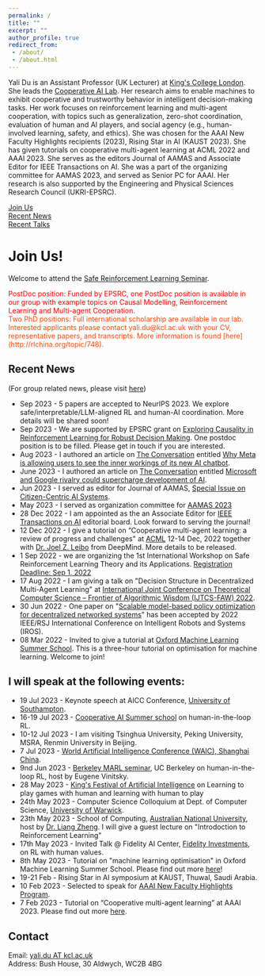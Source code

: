 ```yaml
---
permalink: /
title: ""
excerpt: ""
author_profile: true
redirect_from:
 - /about/
 - /about.html
---
```




Yali Du is an Assistant Professor (UK Lecturer) at [King's College London](https://www.kcl.ac.uk/). She leads the [Cooperative AI Lab](https://coopai.kcl.ac.uk/).
Her research aims to enable machines to exhibit cooperative and trustworthy behavior in intelligent decision-making tasks. 
Her work focuses on reinforcement learning and multi-agent cooperation, with topics such as generalization, zero-shot coordination, evaluation of human and AI players, and social agency (e.g., human-involved learning, safety, and ethics). She was chosen for the AAAI New Faculty Highlights recipients (2023), Rising Star in AI (KAUST 2023). She has given tutorials on cooperative multi-agent learning at ACML 2022 and AAAI 2023. 
She serves as the editors Journal of AAMAS and Associate Editor for IEEE Transactions on AI. She was a part of the organizing committee for AAMAS 2023, and served as Senior PC for AAAI. Her research is also supported by the Engineering and Physical Sciences Research Council (UKRI-EPSRC).


[Join Us](#join-us)\
[Recent News](#recent-news)\
[Recent Talks](#I-will-speak-at-the-following-events)

# Join Us!
Welcome to attend the [Safe Reinforcement Learning Seminar](https://sites.google.com/view/saferl-seminar/home).

<span style="color:red">
PostDoc position: Funded by EPSRC, one PostDoc position is available in our group with example topics on Causal Modelling, Reinforcement Learning and Multi-agent Cooperation. 
</span> <br>

<span style="color:orangered">
Two PhD positions: Full international scholarship are available in our lab. <br>
Interested applicants please contact yali.du@kcl.ac.uk with your CV, representative papers, and transcripts. More information is found [here](http://rlchina.org/topic/748).
</span>


## Recent News
(For group related news, please visit [here](https://coopai.kcl.ac.uk/allnews.html))

* Sep 2023 - 5 papers are accepted to NeurIPS 2023. We explore safe/interpretable/LLM-aligned RL and human-AI coordination. More details will be shared soon!
* Sep 2023 - We are supported by EPSRC grant on [ Exploring Causality in Reinforcement Learning for Robust Decision Making](). One postdoc position is to be filled. Please get in touch if you are interested.
* Aug 2023 - I authored an article on [The Conversation]() entitled [Why Meta is allowing users to see the inner workings of its new AI chatbot](https://theconversation.com/why-meta-is-allowing-users-to-see-the-inner-workings-of-its-new-ai-chatbot-210079).
* June 2023 - I authored an article on [The Conversation]() entitled [Microsoft and Google rivalry could supercharge development of AI](https://theconversation.com/microsoft-and-google-rivalry-could-supercharge-development-of-ai-206419).
* Jun 2023 - I served as editor for Journal of AAMAS, [Special Issue on Citizen-Centric AI Systems](https://link.springer.com/collections/fjfgjaafef).
* May 2023 - I served as organization committee for [AAMAS 2023](https://aamas2023.soton.ac.uk/)
* 28 Dec 2022 - I am appointed as the an Associate Editor for [IEEE Transactions on AI](https://cis.ieee.org/publications/ieee-transactions-on-artificial-intelligence) editorial board. Look forward to serving the journal! 
* 12 Dec 2022 - I give a tutorial on “Cooperative multi-agent learning: a review of progress and challenges" at [ACML](https://www.acml-conf.org/2022/cfp.html) 12-14 Dec, 2022 together with [Dr. Joel Z. Leibo](http://www.jzleibo.com/) from DeepMind. More details to be released.
* 1 Sep 2022 - we are organizing the 1st International Workshop on Safe Reinforcement
Learning Theory and its Applications. [Registration Deadline: Sep 1, 2022](http://saferl.online/2022/)
* 17 Aug 2022 - I am giving a talk on "Decision Structure in Decentralized Multi-Agent Learning" at [International Joint Conference on Theoretical Computer Science – Frontier of Algorithmic Wisdom (IJTCS-FAW) 2022](https://conference.cs.cityu.edu.hk/ijtcs2022/).
* 30 Jun 2022 - One paper on "[Scalable model-based policy optimization for decentralized networked systems](https://github.com/PKU-MARL/Model-Based-MARL)" has been accepted by  2022 IEEE/RSJ International Conference on Intelligent Robots and Systems (IROS).
* 08 Mar 2022 - Invited to give a tutorial at [Oxford Machine Learning Summer School](https://www.oxfordml.school/). This is a three-hour tutorial on optimisation for machine learning. Welcome to join!

## I will speak at the following events:
* 19 Jul 2023 - Keynote speech at AICC Conference, [University of Southampton](https://www.southampton.ac.uk/research/groups/agents-interaction-complexity).
* 16-19 Jul 2023 - [Cooperative AI Summer school](https://www.cooperativeai.com/summer-school/2023) on human-in-the-loop RL.
* 10-12 Jul 2023 - I am visiting Tsinghua University,  Peking University, MSRA, Renmin University in Beijing.
* 7 Jul 2023 -  [World Artificial Intelligence Conference (WAIC), Shanghai China](https://www.worldaic.com.cn/).
* 9nd Jun 2023 - [Berkeley MARL seminar](https://sites.google.com/view/berkeleymarl/home), UC Berkeley on human-in-the-loop RL, host by Eugene Vinitsky.
* 28 May 2023 - [King's Festival of Artificial Intelligence](https://www.kcl.ac.uk/events/next-level-ai-future-of-games) on Learning to play games with human and learning with human to play
* 24th May 2023 - Computer Science Colloquium at  Dept. of Computer Science, [University of Warwick](https://warwick.ac.uk/fac/sci/dcs/events/colloquia/).
* 23th May 2023 - School of Computing, [Australian National University](https://comp.anu.edu.au/), host by [Dr. Liang Zheng](http://zheng-lab.cecs.anu.edu.au/). I will give a guest lecture on "Introdoction to Reinforcement Learning" 
* 17th May 2023 - Invited Talk @ Fidelity AI Center, [Fidelity Investments](https://labs.fidelity.com/), on RL with human values.
* 8th May 2023 - Tutorial on "machine learning optimisation" in Oxford Machine Learning Summer School. Please find out more [here](https://www.oxfordml.school/)!
* 19-21 Feb - Rising Star in AI symposium at KAUST, Thuwal, Saudi Arabia.
* 10 Feb 2023 - Selected to speak for [AAAI New Faculty Highlights Program](https://aaai.org/Conferences/AAAI-23/new-faculty-highlights-cfp/).
* 7 Feb 2023 -  Tutorial on “Cooperative multi-agent learning” at AAAI 2023. Please find out more [here](https://sites.google.com/view/multi-agent-tutorial/home).


## Contact
Email:  [yali.du AT kcl.ac.uk](mailto:yali.du@kcl.ac.uk)  <br>
Address: Bush House, 30 Aldwych, WC2B 4BG


<!--


* 1 x Postdoc on Causal Reinforcement Learning
    * Co-supervised with Dr. Biwei Huang from UCSD.
    * Multiple research visits between KCL and UCSD are planned .
    * Expected start date is at the end of 2023 or as soon as possible thereafter. 
* 2 x PhD on Reinforcement Learning and Multi-agent Cooperation
    * Full international scholarship ( tuition fees + a stipend of £1720 per month for 2023/24, with annual increase)
    * Expected starting date is in Fall 2023 or Spring 2024. However,  you can start in February, June, and October throughout the year, or anytime as early as possible.
* Other scholarships
    * K-CSC joint PhD programme, with a deadline around January every year. Next one is expected to be open from Oct 2023 - Jan 2024. 
    
My research interest lies in  reinforcement learning and multi-agent cooperation with topics including Multi-Agent Cooperation and Coordination, Reinforcement Learning and Generalisation, Evaluation of Human and AI players, Applications in Game AI, Data Science.
* 21 Jan 2022 - Our paper on [offline goal-conditioned reinforcement learning](https://openreview.net/pdf?id=KJztlfGPdwW) has been accepted by [ICLR 2022](https://openreview.net/pdf?id=KJztlfGPdwW).
* 10 Dec 2022 - One paper got accepted by [AAMAS 2022](https://arxiv.org/abs/2201.06257). We propose to coordinate agents' behaviors based on directed acyclic graphs (DAGs).   
* 10 Nov 2021 - Invited to serve as Session Chair for [Reinforcement Learning](http://acml-conf.org/2021/conference/parallel-sessions/4b/) in  [Asian Conference on Machine Learning 2021](http://acml-conf.org/2021/)
* 16 Aug 2021 - Invited talk on RLChina summer school, [check schedule](https://mp.weixin.qq.com/s/Paru8_A2dxavNbO8v7OOFQ).
* 07 Aug 2021 - Invited to serve as Senior PC for [AAAI 2022]().
* 10 Jul 2021 - Our paper on Reinforcement Learning for Vehicle Routing has been accepted by [IEEE Transactions on Cybernetics](https://ieeexplore.ieee.org/abstract/document/9478307).
* 08 May 2021 - Two papers on multi-agent evaluation by alpha-rank and solving general sum stochastic games are accepted by [ICML 2021]().
* 29 Apr 2021 - Our paper on reinforcement learning for causal discovery has been accepted by [IJCAI-21](https://ijcai-21.org).
* 16 Jan 2021 - Our paper on reinforcement learning for multi-aspect recommendation has been accepted by [The Web Conference](https://www2021.thewebconf.org/).
* 18 Dec 2020 - One paper on learning correlated communication topology for MARL has been accepted by [AAMAS 2021](https://aamas2021.soton.ac.uk/) (~~London~~ Online) as oral presentation.
* 09 Dec 2020 - Invited to serve as the reviewer for ICML 2021.
* 26 Sep 2020 - One paper on RL for text-based games is accepted by NeurIPS 2020.
* 17 Aug 2020 - Invited to serve as the PC for AAAI 2020.
* 4 Apr 2020 - Invited talk at Youth Forum in [Center on Frontiers of Computing](https://cfcs.pku.edu.cn/english/), Peking University.
 [Details can be found here](https://cfcs.pku.edu.cn/announcement/invited_talks/236653.htm).
* Mar 2020 - Invited to serve as the Reviewer for NeurIPS and IROS 2020.
* Dec 2019 - Invited to serve as the PC of IJCAI, ICML 2020.

[Newton International Fellowships](https://royalsociety.org/grants-schemes-awards/grants/newton-international/)
 is available for application now! The fellowship lasts for three years.
Feel free to contact me if you are interested! 
The application deadline is March 28th, 2023. 
More details can be  found [here](https://royalsociety.org/grants-schemes-awards/grants/newton-international/)


<span style="color:orangered">
KC Wong PostDoc Fellowship available here at King's College London with a duration of one year. 
Feel free to contact me if you are interested! 
The application deadline is February 10th, 2023. 
Details to application is found [here](https://docs.google.com/document/d/1Z5-Ru52ajWuWtwDfBrDxJPGMcyUHHbMMfr7-59hSjr4/edit?usp=sharing)
</span>



, hosted by [Prof. Long Tran-Thanh
](https://warwick.ac.uk/fac/sci/dcs/people/long_tran-thanh/) and [Prof. Yu Guan](https://warwick.ac.uk/fac/sci/dcs/people/yu_guan/)



* I am actively looking for [PhD students](opening.md) and [postdocs](opening.md) to work with me. Check [Openings](opening.md) for funding opportunities and topics of interest. Please drop me an email with your CV and interest.
* I am happy to host undergraduate / graduate visitors and supervise summer research projects. Please drop me an email with your CV and interest.


<span style="color:red">

* I am looking for PhD starting from Fall 2023. Funding available! Check the project information here: [STAI CDT](https://safeandtrustedai.org/project/safe-reinforcement-learning-from-human-feedback/)
 
* PostDoc position 
</span>


* 23 Nov 2022 - Welcome [Dr. Tingting Yuan](https://sites.google.com/view/tyuan) from University of Göttingen, Germany to visit our group. Her visit is supported by Alexander von Humboldt Foundation	 

machine learning and reinforcement learning, especially in the topics of multi-agent learning, policy evaluation, social agents, and applications to Game AI and data science.

# Prior to joining King's, I was a postdoc researcher at Centre for AI, [University College London](https://www.ucl.ac.uk/ai-centre/).

Email:  [yali.dux AT gmail.com](mailto:yali.dux@gmail.com)  <br>

* For [Master's]() and [undergrad’s project]() at [King’s](), please contact me before putting me forward as the supervisor.

<span style="color:red">
Oxford Machine Learning Summer School is looking for attendants. Apply [here](https://www.oxfordml.school/).
</span>

* I am happy to host (remote) undergraduate / graduate visitors. Please feel free to send me an email with your CV.

## Contact
Email:  [yali.dux(at)gmail.com](mailto:yali.dux@gmail.com)  <br>
Address: Bush House, 30 Aldwych, WC2B 4BG

Email: [yali.dux@gmail.com](mailto:yali.dux@gmail.com)
Email: [yali.du86@gmail.com](mailto:yali.du86@gmail.com)

* 7 Apr 2020 - Invited talk at [Department of Computer Science](http://www.bris.ac.uk/engineering/departments/computerscience/), University of Bristol
She is also fortunate to have worked with [Prof. Tong Zhang](http://tongzhang-ml.org/), [Dr. Lei Han](https://leihan.org/) and [Dr. Ji Liu](http://jiliu-ml.org/).  




## Preprints
* [Signal Instructed Coordination in Cooperative Multi-agent Reinforcement Learning]() <br>
Liheng Chen, Hongyi Guo, **Yali Du**, Fei Fang, Haifeng Zhang, Yaoming Zhu, Ming Zhou, Weinan Zhang, Qing Wang, Yong Yu<br>
<i> arXiv:1909.04224, 2019 </i> <br>
[PDF](https://arxiv.org/abs/1909.04224)


Hiring PhDs:
<p align="center">
 <img src="https://yalidu.github.io/images/ydu.png?raw=true" alt="Photo" style="width: 450px;"/>
</p>

Multiple positions are available now in our group: PhD/M.S./Visiting Students.
We also support students/visitors with scholarships and grants, such as [CSC](https://www.kcl.ac.uk/study/funding/kings-china-scholarship-council-phd-scholarship-programme-k-csc).

I am currently a Lecturer (Assistant Professor) in Artificial Intelligence at [King's College London](https://www.kcl.ac.uk/).

machine learning/
multi-agent cooperation/coordination, policy generalization/evaluation, social aspects of learning agents (e.g. explainability, ethics, fairness),and industrial applications.
# About Me

Applying or enquiry with your CV, transcripts, and any materials that you think are relevant to: yali.du(at)kcl.ac.uk
I am currently an Assistant Professor (UK Lecturer) at [King's College London](https://www.kcl.ac.uk/).
I lead the [Cooperative AI Lab](https://coopai.kcl.ac.uk/).
My research interests lie in reinforcement learning and multi-agent cooperation, with a focus on topics such as generalization, zero-shot coordination, evaluation of human and AI players, and social agency (e.g., human-involved learning, safety, and ethics), among others.
-->



